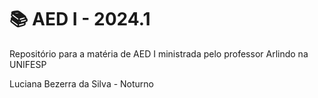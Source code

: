 # 📚 AED I - 2024.1

Repositório para a matéria de AED I ministrada pelo professor Arlindo na UNIFESP

Luciana Bezerra da Silva - Noturno
